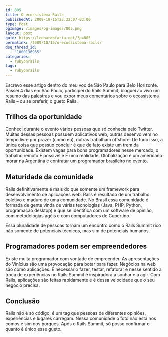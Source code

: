 ```yaml
---
id: 805
title: O ecossistema Rails
publishedAt: 2009-10-15T23:32:07-03:00
type: Post
ogImage: /images/og-images/805.png
layout: post
guid: https://leonardofaria.net/?p=805
permalink: /2009/10/15/o-ecossistema-rails/
dsq_thread_id:
  - "1000136935"
categories:
  - rubyonrails
tags:
  - rubyonrails
---
```

Escrevo esse artigo dentro do meu voo de São Paulo para Belo Horizonte. Passei 4 dias em São Paulo, participei do Rails Summit, bloguei ao vivo um [resumo](https://leonardofaria.net/2009/10/14/rails-summit-resumo-do-segundo-dia/) das [palestras](https://leonardofaria.net/2009/10/13/rails-summit-resumo-do-primeiro-dia/) e vou expor meus comentários sobre o ecossistema Rails – ou se preferir, o gueto Rails.

## Trilhos da oportunidade

Conheci durante o evento vários pessoas que só conhecia pelo Twitter. Muitas dessas pessoas possuem aplicativos web, outras desenvolvem no tempo livre por prazer (como eu), outras trabalham offshore. De tudo isso, a única coisa que possuo concluir é que de fato existe um trem da oportunidade. Existem vagas para bons programadores nesse mercado, o trabalho remoto É possível e É uma realidade. Globalização é um americano morar na Argentina e contratar um programador brasileiro no evento. 

## Maturidade da comunidade

Rails definitivamente é mais do que somente um framework para desenvolvimento de aplicações web. Rails é resultado de um trabalho coletivo e maduro de uma comunidade. No Brasil essa comunidade é formada de gente vinda de várias tecnologias (Java, PHP, Python, programação desktop) e que se identifica com um software de opinião, com metodologias agéis e com computadores de Cupertino.

Essa pluralidade de pessoas tornam um encontro como o Rails Summit rico não somente de potenciais técnicos, mas sim de potenciais humanos.

## Programadores podem ser empreendedores

Existe muita programador com vontade de empreender. As apresentações do Vinícius são uma provocação para botar para fazer. Negócios na web são como aplicações. É necessário fazer, testar, refatorar e nesse sentido a troca de experiências no Rails Summit é inspiradora a sonhar e a agir. Com Rails, aplicações são feitas rapidamente e é dessa velocidade que o seu negócio precisa.

## Conclusão

Rails não é só código, é um tag que pessoas de diferentes opiniões, experiências e lugares carregam. Nessa comunidade o foto não está nos comos e sim nos porques. Após o Rails Summit, só posso confirmar o quanto é único esse gueto.
